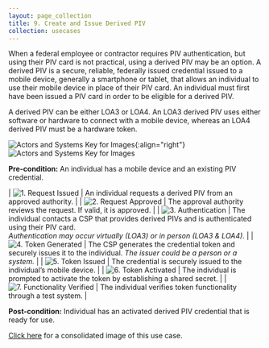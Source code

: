 ```yaml
---
layout: page_collection
title: 9. Create and Issue Derived PIV
collection: usecases
---
```

When a federal employee or contractor requires PIV authentication, but using their PIV card is not practical, using a derived PIV may be an option. A derived PIV is a secure, reliable, federally issued credential issued to a mobile device, generally a smartphone or tablet, that allows an individual to use their mobile device in place of their PIV card. An individual must first have been issued a PIV card in order to be eligible for a derived PIV.

A derived PIV can be either LOA3 or LOA4. An LOA3 derived PIV uses either software or hardware to connect with a mobile device, whereas an LOA4 derived PIV must be a hardware token.

![Actors and Systems Key for Images](../../img/usecases/clabelissuance.png){:align="right"}
![Actors and Systems Key for Images](../../img/usecases/derivedkey.png)

**Pre-condition:** An individual has a mobile device and an existing PIV credential.

| ![1. Request Issued](../../img/usecases/derived1.png)  | An individual requests a derived PIV from an approved authority. |
| ![2. Request Approved](../../img/usecases/derived2.png)  | The approval authority reviews the request. If valid, it is approved. |
| ![3. Authentication](../../img/usecases/derived3.png)  | The individual contacts a CSP that provides derived PIVs and is authenticated using their PIV card. <br/><em> Authentication may occur virtually (LOA3) or in person (LOA3 & LOA4).</em>  |
| ![4. Token Generated](../../img/usecases/derived4.png)  | The CSP generates the credential token and securely issues it to the individual. <em>The issuer could be a person or a system.</em> |
| ![5. Token Issued](../../img/usecases/derived5.png)  | The credential is securely issued to the individual’s mobile device.  |
| ![6. Token Activated](../../img/usecases/derived6.png)  | The individual is prompted to activate the token by establishing a shared secret.  |
| ![7. Functionality Verified](../../img/usecases/derived7.png)  | The individual verifies token functionality through a test system.  |

**Post-condition:** Individual has an activated derived PIV credential that is ready for use.

[Click here](../../img/Derived.png) for a consolidated image of this use case.

